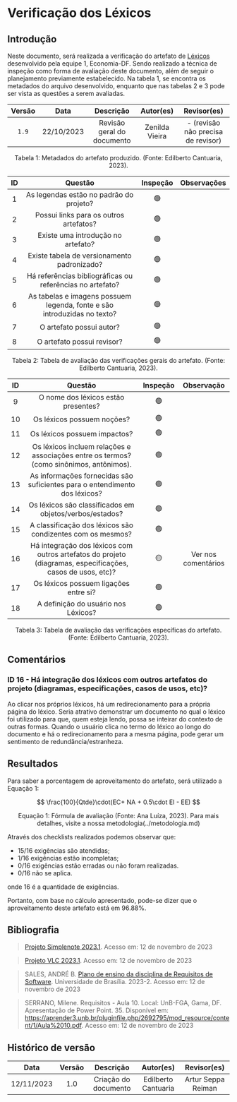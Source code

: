 # Verificação dos Léxicos

## Introdução
Neste documento, será realizada a verificação do artefato de [Léxicos](https://requisitos-de-software.github.io/2023.2-Economia-DF/modelagem/lexicos/) desenvolvido pela equipe 1, Economia-DF. Sendo realizado a técnica de inspeção como forma de avaliação deste documento, além de seguir o planejamento previamente estabelecido. Na tabela 1, se encontra os metadados do arquivo desenvolvido, enquanto que nas tabelas 2 e 3 pode ser vista as questões a serem avaliadas.

<center>

| Versão |    Data    |         Descrição          |                      Autor(es)                      |            Revisor(es)             |
| :----: | :--------: | :------------------------: | :-------------------------------------------------: | :--------------------------------: |
| `1.9`  | 22/10/2023 | Revisão geral do documento | Zenilda Vieira | - (revisão não precisa de revisor) |

<div style="text-align: center">
<p> Tabela 1: Metadados do artefato produzido. (Fonte: Edilberto Cantuaria, 2023). </p>
</div>

</center>

<center>

|  ID   |                                 Questão                                  | Inspeção | Observações                                                                |
| :---: | :----------------------------------------------------------------------: | :------: | -------------------------------------------------------------------------- |
|   1   |                 As legendas estão no padrão do projeto?                  |    🟢     |                                                                            |
|   2   |                  Possui links para os outros artefatos?                  |    🟢     |                                                                            |
|   3   |                    Existe uma introdução no artefato?                    |    🟢     |                                                                            |
|   4   |               Existe tabela de versionamento padronizado?                |    🟢     |  |
|   5   |        Há referências bibliográficas ou referências no artefato?         |    🟢     |  |
|   6   | As tabelas e imagens possuem legenda, fonte e são introduzidas no texto? |    🟢     |                                                                            |
|   7   |                         O artefato possui autor?                         |    🟢     |                                                                            |
|   8   |                        O artefato possui revisor?                        |    🟢     |                                                                            |

</center>
<div style="text-align: center">
<p> Tabela 2: Tabela de avaliação das verificações gerais do artefato. (Fonte: Edilberto Cantuaria, 2023). </p>
</div>

</center>

<center>

|  ID   |                                                  Questão                                                   | Inspeção |     Observação      |
| :---: | :--------------------------------------------------------------------------------------------------------: | :------: | :-----------------: |
|   9   |                                    O nome dos léxicos estão presentes?                                     |    🟢     | |
|  10   |                                         Os léxicos possuem noções?                                         |    🟢     |                     |
|  11   |                                        Os léxicos possuem impactos?                                        |    🟢     |                     |
|  12   |          Os léxicos incluem relações e associações entre os termos? (como sinônimos, antônimos).           |    🟢     |                     |
|  13   |                 As informações fornecidas são suficientes para o entendimento dos léxicos?                 |    🟢     |                     |
|  14   |                          Os léxicos são classificados em objetos/verbos/estados?                           |    🟢     |                     |
|  15   |                         A classificação dos léxicos são condizentes com os mesmos?                         |    🟢     |                     |
|  16   | Há integração dos léxicos com outros artefatos do projeto (diagramas, especificações, casos de usos, etc)? |    🟡     | Ver nos comentários |
|  17   |                                   Os léxicos possuem ligações entre si?                                    |    🟢     |                     |
|  18   |                                    A definição do usuário nos Léxicos?                                     |    🟢     |                     |



  
<div style="text-align: center">
<p> Tabela 3: Tabela de avaliação das verificações específicas do artefato. (Fonte: Edilberto Cantuaria, 2023). </p>
</div>

</center>

## Comentários

### ID 16 -  Há integração dos léxicos com outros artefatos do projeto (diagramas, especificações, casos de usos, etc)?

Ao clicar nos próprios léxicos, há um redirecionamento para a própria página do léxico. Seria atrativo demonstrar um documento no qual o léxico foi utilizado para que, quem esteja lendo, possa se inteirar do contexto de outras formas. Quando o usuário clica no termo do léxico ao longo do documento e há o redirecionamento para a mesma página, pode gerar um sentimento de redundância/estranheza. 

## Resultados

Para saber a porcentagem de aproveitamento do artefato, será utilizado a Equação 1:

$$ 
\frac{100}{Qtde}\cdot(EC+ NA + 0.5\cdot EI - EE)
$$
<div style="text-align: center">
<p> Equação 1: Fórmula de avaliação (Fonte: Ana Luíza, 2023). Para mais detalhes, visite a nossa metodologia(../metodologia.md)  </p>
</div>


Através dos checklists realizados podemos observar que:

- 15/16 exigências são atendidas;
- 1/16 exigências estão incompletas;
- 0/16 exigências estão erradas ou não foram realizadas.
- 0/16 não se aplica.

onde 16  é a quantidade de exigências.

Portanto, com base no cálculo apresentado, pode-se dizer que o aproveitamento deste artefato está em 96.88%.

## Bibliografia

> [Projeto Simplenote 2023.1](https://requisitos-de-software.github.io/2023.1-Simplenote/analise/verificacao/verificacao-Grupo5/modelagem/lexicos/). Acesso em: 12 de novembro de 2023

> [Projeto VLC 2023.1](https://requisitos-de-software.github.io/2023.1-VLC/#/verificacao/entrega_3/lexicos). Acesso em: 12 de novembro de 2023

> SALES, ANDRÉ B. [Plano de ensino da disciplina de Requisitos de Software](https://aprender3.unb.br/pluginfile.php/2692699/mod_resource/content/34/Plano_de_Ensino%20RE%20022023%20Turma%202.pdf). Universidade de Brasília. 2023-2. Acesso em: 12 de novembro de 2023
 
> SERRANO, Milene. Requisitos - Aula 10. Local: UnB-FGA, Gama, DF. Apresentação de Power Point. 35. Disponível em: https://aprender3.unb.br/pluginfile.php/2692795/mod_resource/content/1/Aula%2010.pdf. Acesso em: 12 de novembro de 2023

## Histórico de versão

|    Data    | Versão |      Descrição       |      Autor(es)      | Revisor(es) |
| :--------: | :----: | :------------------: | :-----------------: | :---------: |
| 12/11/2023 |  1.0   | Criação do documento | Edilberto Cantuaria |    Artur Seppa Reiman    |

